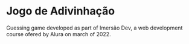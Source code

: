 # Jogo de Adivinhação

Guessing game developed as part of Imersão Dev, a web development course ofered by Alura on march of 2022.


